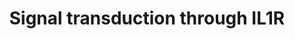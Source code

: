---
annotations:
- id: PW:0000003
  parent: signaling pathway
  type: Pathway Ontology
  value: signaling pathway
authors:
- Laurent
- Fehrhart
description: Signal transduction through IL1R. Pathway based on Biocarta pathway (M12095).
  https://cgap.nci.nih.gov/Pathways/BioCarta/h_il1rPathway  IL-1 signals primarily
  through the IL-1 receptor type 1 (IL-1R1). Through expression of cytokines such
  as TNF, TGF-beta and interferons, IL-1 holds a range of inflammatory activities
  that include induction of fever, expression of vascular adhesion molecules and roles
  in arthritis and septic shock. IL-1 binds to the respective IL-1 receptor however,
  it requires the IL-1 receptor accessory protein (IL-1RAP) to transduce a signal.
  Two kinases (IRAK-1 and IRAK-2) get activated through IL-1 binding to its receptor.
  Via these kinases a cascade gets activated which includes TRAF6, NF-kB activation
  and c-JUN activation. The IL-1 signaling cascade represents a highly conserved response
  to pathogens.
last-edited: 2019-01-19
organisms:
- Homo sapiens
redirect_from:
- /index.php/Pathway:WP4496
- /instance/WP4496
revision: null
schema-jsonld:
- '@context': https://schema.org/
  '@id': https://wikipathways.github.io/pathways/WP4496.html
  '@type': Dataset
  creator:
    '@type': Organization
    name: WikiPathways
  description: Signal transduction through IL1R. Pathway based on Biocarta pathway
    (M12095). https://cgap.nci.nih.gov/Pathways/BioCarta/h_il1rPathway  IL-1 signals
    primarily through the IL-1 receptor type 1 (IL-1R1). Through expression of cytokines
    such as TNF, TGF-beta and interferons, IL-1 holds a range of inflammatory activities
    that include induction of fever, expression of vascular adhesion molecules and
    roles in arthritis and septic shock. IL-1 binds to the respective IL-1 receptor
    however, it requires the IL-1 receptor accessory protein (IL-1RAP) to transduce
    a signal. Two kinases (IRAK-1 and IRAK-2) get activated through IL-1 binding to
    its receptor. Via these kinases a cascade gets activated which includes TRAF6,
    NF-kB activation and c-JUN activation. The IL-1 signaling cascade represents a
    highly conserved response to pathogens.
  keywords:
  - CHUK
  - ECSIT
  - IFNA1
  - IFNB1
  - IKBKB
  - IL1A
  - IL1B
  - IL1R1
  - IL1RAP
  - IL1RN
  - IL6
  - IRAK1
  - IRAK2
  - IRAK3
  - JUN
  - MAP2K3
  - MAP2K6
  - MAP3K1
  - MAP3K14
  - MAP3K7
  - MAPK14
  - MAPK8
  - MYD88
  - NFKB1
  - NFKBIA
  - RELA
  - TAB1
  - TGFB1
  - TGFB2
  - TGFB3
  - TNF
  - TOLLIP
  - TRAF6
  license: CC0
  name: Signal transduction through IL1R
seo: CreativeWork
title: Signal transduction through IL1R
wpid: WP4496
---